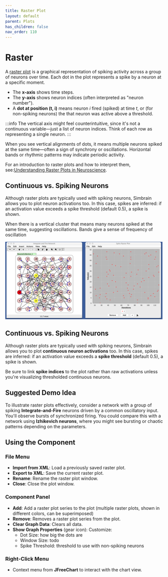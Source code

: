 ```yaml
---
title: Raster Plot
layout: default
parent: Plots
has_children: false
nav_order: 110
---
```


# Raster

A [raster plot](https://en.wikipedia.org/wiki/Raster_plot) is a graphical representation of spiking activity across a group of neurons over time. Each dot in the plot represents a spike by a neuron at a specific moment.
- The **x-axis** shows time steps.
- The **y-axis** shows neuron indices (often interpreted as "neuron number").
- A **dot at position (t, i)** means neuron *i* fired (spiked) at time *t*, or (for non-spiking neurons) the that neuron was active above a threshold.

:::info
The vertical axis might feel counterintuitive, since it's not a continuous variable—just a list of neuron indices. Think of each row as representing a single neuron.
:::

When you see vertical alignments of dots, it means multiple neurons spiked at the same time—often a sign of synchrony or oscillations. Horizontal bands or rhythmic patterns may indicate periodic activity.

For an introduction to raster plots and how to interpret them, see:[Understanding Raster Plots in Neuroscience](https://neuronaldynamics.epfl.ch/online/Ch1.S4.html).

## Continuous vs. Spiking Neurons

Although raster plots are typically used with spiking neurons, Simbrain allows you to plot neuron activations too. In this case, spikes are inferred: if an activation value exceeds a spike threshold (default 0.5), a spike is shown.

When there is a vertical cluster that means many neurons spiked at the same time, suggesting oscillations. Bands give a sense of frequency of oscillation


<!-- TODO: A more illustrative example -->

<img src="../../assets/images/rasterPlot.png" style="width:500px;"/>


## Continuous vs. Spiking Neurons

Although raster plots are typically used with spiking neurons, Simbrain allows you to plot **continuous neuron activations** too. In this case, spikes are inferred: if an activation value exceeds a **spike threshold** (default 0.5), a spike is shown.

Be sure to link **spike indices** to the plot rather than raw activations unless you're visualizing thresholded continuous neurons.

## Suggested Demo Idea
To illustrate raster plots effectively, consider a network with a group of spiking **Integrate-and-Fire** neurons driven by a common oscillatory input. You'll observe bursts of synchronized firing. You could compare this with a network using **Izhikevich neurons**, where you might see bursting or chaotic patterns depending on the parameters.

## Using the Component

### File Menu
- **Import from XML**: Load a previously saved raster plot.
- **Export to XML**: Save the current raster plot.
- **Rename**: Rename the raster plot window.
- **Close**: Close the plot window.

### Component Panel
- **Add**: Add a raster plot series to the plot (multiple raster plots, shown in different colors, can be superimposed)
- **Remove**: Removes a raster plot series from the plot.
- **Clear Graph Data**: Clears all data.
- **Show Graph Properties** (gear icon): Customize:
  - Dot Size: how big the dots are
  - Window Size: todo
  - Spike Threshold: threshold to use with non-spiking neurons

### Right-Click Menu
- Context menu from **JFreeChart** to interact with the chart view.

